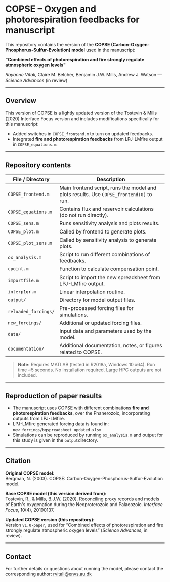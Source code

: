 # COPSE – Oxygen and photorespiration feedbacks for manuscript

This repository contains the version of the **COPSE (Carbon-Oxygen-Phosphorus-Sulfur-Evolution) model** used in the manuscript:

**"Combined effects of photorespiration and fire strongly regulate atmospheric oxygen levels"**  

*Rayanne Vitali*, Claire M. Belcher, Benjamin J.W. Mills, Andrew J. Watson — *Science Advances* (in review)



---

## Overview

This version of COPSE is a lightly updated version of the Tostevin & Mills (2020) Interface Focus version and includes modifications specifically for this manuscript:  

- Added switches in `COPSE_frontend.m` to turn on updated feedbacks.  
- Integrated **fire and photorespiration feedbacks** from LPJ-LMfire output in `COPSE_equations.m`.  

---

## Repository contents

| File / Directory        | Description |
|-------------------------|-------------|
| `COPSE_frontend.m`      | Main frontend script, runs the model and plots results. Use `COPSE_frontend(0)` to run. |
| `COPSE_equations.m`     | Contains flux and reservoir calculations (do not run directly). |
| `COPSE_sens.m`          | Runs sensitivity analysis and plots results. |
| `COPSE_plot.m`          | Called by frontend to generate plots. |
| `COPSE_plot_sens.m`     | Called by sensitivity analysis to generate plots. |
| `ox_analysis.m`         | Script to run different combinations of feedbacks. |
| `cpoint.m`              | Function to calculate compensation point. |
| `importfile.m`          | Script to import the new spreadsheet from LPJ-LMfire output. |
| `interp1qr.m`           | Linear interpolation routine. |
| `output/`               | Directory for model output files. |
| `reloaded_forcings/`    | Pre-processed forcing files for simulations. |
| `new_forcings/`         | Additional or updated forcing files. |
| `data/`                 | Input data and parameters used by the model. |
| `documentation/`        | Additional documentation, notes, or figures related to COPSE. |


> **Note:** Requires MATLAB (tested in R2018a, Windows 10 x64). Run time ~5 seconds. No installation required. Large HPC outputs are not included.  

---

## Reproduction of paper results

- The manuscript uses COPSE with different combinations **fire and photorespiration feedbacks**, over the Phanerozoic, incorporating outputs from LPJ-LMfire.
- LPJ-LMfire generated forcing data is found in: `new_forcings/bgspreadsheet_updated.xlsx`
- Simulations can be reproduced by running `ox_analysis.m` and output for this study is given in the `output`directory.

---

## Citation

**Original COPSE model:**  
Bergman, N. (2003). COPSE: Carbon-Oxygen-Phosphorus-Sulfur-Evolution model.  

**Base COPSE model (this version derived from):**  
Tostevin, R., & Mills, B.J.W. (2020). Reconciling proxy records and models of Earth's oxygenation during the Neoproterozoic and Palaeozoic. *Interface Focus*, 10(4), 20190137.  


**Updated COPSE version (this repository):**  
Version `v1.0-paper`, used for “Combined effects of photorespiration and fire strongly regulate atmospheric oxygen levels” (*Science Advances*, in review).

---

## Contact

For further details or questions about running the model, please contact the corresponding author: rvitali@envs.au.dk

